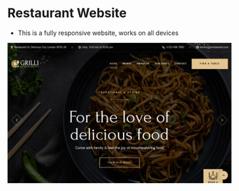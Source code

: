 # Restaurant Website
- This is a fully responsive website, works on all devices

![preview img](/preview.png)
